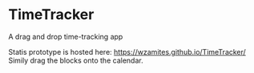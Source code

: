# TimeTracker
A drag and drop time-tracking app

Statis prototype is hosted here:
https://wzamites.github.io/TimeTracker/
Simily drag the blocks onto the calendar.
